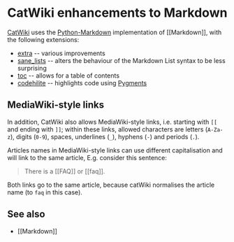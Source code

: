 # CatWiki enhancements to Markdown

[CatWiki](home) uses the [Python-Markdown](https://pythonhosted.org/Markdown/) implementation of [[Markdown]], with the following extensions:

* [extra](https://pythonhosted.org/Markdown/extensions/extra.html) -- various improvements
* [sane_lists](https://pythonhosted.org/Markdown/extensions/sane_lists.html) -- alters the behaviour of the Markdown List syntax to be less surprising
* [toc](https://pythonhosted.org/Markdown/extensions/toc.html) -- allows for a table of contents
* [codehilite](https://pythonhosted.org/Markdown/extensions/code_hilite.html) -- highlights code using [Pygments](http://pygments.org/)

## MediaWiki-style links

In addition, CatWiki also allows MediaWiki-style links, i.e. starting with `[[` and ending with `]]`; within these links, allowed characters are letters (`A-Za-z`), digits (`0-9`), spaces, underlines (`_`), hyphens (`-`) and periods (`.`). 

Articles names in MediaWiki-style links can use different capitalisation and will link to the same article, E.g. consider this sentence:

> There is a [[FAQ]] or [[faq]].

Both links go to the same article, because catWiki normalises the article name (to `faq` in this case).


## See also

* [[Markdown]]
